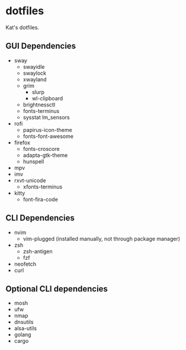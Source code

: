 # dotfiles
Kat's dotfiles.

## GUI Dependencies
- sway
  - swayidle
  - swaylock
  - xwayland
  - grim
    - slurp
    - wl-clipboard
  - brightnessctl
  - fonts-terminus
  - sysstat lm_sensors
- rofi
  - papirus-icon-theme
  - fonts-font-awesome
- firefox
  - fonts-croscore
  - adapta-gtk-theme
  - hunspell
- mpv
- imv
- rxvt-unicode
  - xfonts-terminus
- kitty
  - font-fira-code
 ## CLI Dependencies
- nvim
  - vim-plugged (installed manually, not through package manager)
- zsh
  - zsh-antigen
  - fzf
- neofetch
- curl

## Optional CLI dependencies
- mosh
- ufw
- nmap
- dnsutils
- alsa-utils
- golang
- cargo
